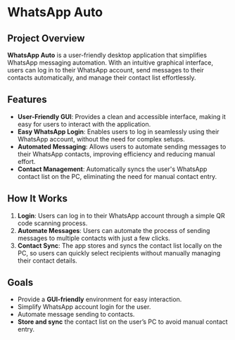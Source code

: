 # WhatsApp Auto

## Project Overview

**WhatsApp Auto** is a user-friendly desktop application that simplifies WhatsApp messaging automation. With an intuitive graphical interface, users can log in to their WhatsApp account, send messages to their contacts automatically, and manage their contact list effortlessly.

## Features

- **User-Friendly GUI**: Provides a clean and accessible interface, making it easy for users to interact with the application.
- **Easy WhatsApp Login**: Enables users to log in seamlessly using their WhatsApp account, without the need for complex setups.
- **Automated Messaging**: Allows users to automate sending messages to their WhatsApp contacts, improving efficiency and reducing manual effort.
- **Contact Management**: Automatically syncs the user's WhatsApp contact list on the PC, eliminating the need for manual contact entry.

## How It Works

1. **Login**: Users can log in to their WhatsApp account through a simple QR code scanning process.
2. **Automate Messages**: Users can automate the process of sending messages to multiple contacts with just a few clicks.
3. **Contact Sync**: The app stores and syncs the contact list locally on the PC, so users can quickly select recipients without manually managing their contact details.

## Goals

- Provide a **GUI-friendly** environment for easy interaction.
- Simplify WhatsApp account login for the user.
- Automate message sending to contacts.
- **Store and sync** the contact list on the user’s PC to avoid manual contact entry.
